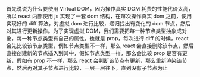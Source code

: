 首先说说为什么要使用 Virtual DOM，因为操作真实 DOM 耗费的性能代价太高，所以 react 内部使用 js 实现了一套 dom 结构，在每次操作真实 dom 之前，使用实现好的 diff 算法，对虚拟 dom 进行比较，递归找出有变化的 dom 节点，然后对其进行更新操作。为了实现虚拟 DOM，我们需要把每一种节点类型抽象成对象，每一种节点类型有自己的属性，也就是 prop，每次进行 diff 的时候，react 会先比较该节点类型，例如节点类型不一样，那么 react 会直接删除该节点，然后直接创建新的节点插入到其中，假如节点类型一样，那么会比较 prop 是否有更新，假如有 prop 不一样，那么 react 会判断该节点有更新，那么重新渲染该节点，然后再对其子节点进行比较，一层一层往下，直到没有子节点为止
